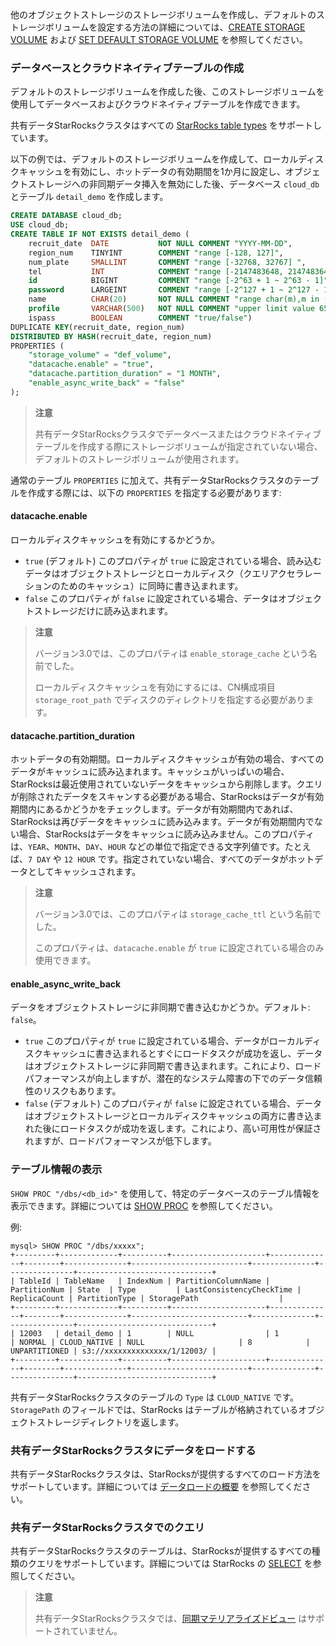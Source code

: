 他のオブジェクトストレージのストレージボリュームを作成し、デフォルトのストレージボリュームを設定する方法の詳細については、[CREATE STORAGE VOLUME](../../sql-reference/sql-statements/Administration/CREATE_STORAGE_VOLUME.md) および [SET DEFAULT STORAGE VOLUME](../../sql-reference/sql-statements/Administration/SET_DEFAULT_STORAGE_VOLUME.md) を参照してください。

### データベースとクラウドネイティブテーブルの作成

デフォルトのストレージボリュームを作成した後、このストレージボリュームを使用してデータベースおよびクラウドネイティブテーブルを作成できます。

共有データStarRocksクラスタはすべての [StarRocks table types](../../table_design/table_types/table_types.md) をサポートしています。

以下の例では、デフォルトのストレージボリュームを作成して、ローカルディスクキャッシュを有効にし、ホットデータの有効期間を1か月に設定し、オブジェクトストレージへの非同期データ挿入を無効にした後、データベース `cloud_db` とテーブル `detail_demo` を作成します。

```SQL
CREATE DATABASE cloud_db;
USE cloud_db;
CREATE TABLE IF NOT EXISTS detail_demo (
    recruit_date  DATE           NOT NULL COMMENT "YYYY-MM-DD",
    region_num    TINYINT        COMMENT "range [-128, 127]",
    num_plate     SMALLINT       COMMENT "range [-32768, 32767] ",
    tel           INT            COMMENT "range [-2147483648, 2147483647]",
    id            BIGINT         COMMENT "range [-2^63 + 1 ~ 2^63 - 1]",
    password      LARGEINT       COMMENT "range [-2^127 + 1 ~ 2^127 - 1]",
    name          CHAR(20)       NOT NULL COMMENT "range char(m),m in (1-255) ",
    profile       VARCHAR(500)   NOT NULL COMMENT "upper limit value 65533 bytes",
    ispass        BOOLEAN        COMMENT "true/false")
DUPLICATE KEY(recruit_date, region_num)
DISTRIBUTED BY HASH(recruit_date, region_num)
PROPERTIES (
    "storage_volume" = "def_volume",
    "datacache.enable" = "true",
    "datacache.partition_duration" = "1 MONTH",
    "enable_async_write_back" = "false"
);
```

> **注意**
>
> 共有データStarRocksクラスタでデータベースまたはクラウドネイティブテーブルを作成する際にストレージボリュームが指定されていない場合、デフォルトのストレージボリュームが使用されます。

通常のテーブル `PROPERTIES` に加えて、共有データStarRocksクラスタのテーブルを作成する際には、以下の `PROPERTIES` を指定する必要があります:

#### datacache.enable

ローカルディスクキャッシュを有効にするかどうか。

- `true` (デフォルト) このプロパティが `true` に設定されている場合、読み込むデータはオブジェクトストレージとローカルディスク（クエリアクセラレーションのためのキャッシュ）に同時に書き込まれます。
- `false` このプロパティが `false` に設定されている場合、データはオブジェクトストレージだけに読み込まれます。

> **注意**
>
> バージョン3.0では、このプロパティは `enable_storage_cache` という名前でした。
>
> ローカルディスクキャッシュを有効にするには、CN構成項目 `storage_root_path` でディスクのディレクトリを指定する必要があります。

#### datacache.partition_duration

ホットデータの有効期間。ローカルディスクキャッシュが有効の場合、すべてのデータがキャッシュに読み込まれます。キャッシュがいっぱいの場合、StarRocksは最近使用されていないデータをキャッシュから削除します。クエリが削除されたデータをスキャンする必要がある場合、StarRocksはデータが有効期間内にあるかどうかをチェックします。データが有効期間内であれば、StarRocksは再びデータをキャッシュに読み込みます。データが有効期間内でない場合、StarRocksはデータをキャッシュに読み込みません。このプロパティは、`YEAR`、`MONTH`、`DAY`、`HOUR` などの単位で指定できる文字列値です。たとえば、`7 DAY` や `12 HOUR` です。指定されていない場合、すべてのデータがホットデータとしてキャッシュされます。

> **注意**
>
> バージョン3.0では、このプロパティは `storage_cache_ttl` という名前でした。
>
> このプロパティは、`datacache.enable` が `true` に設定されている場合のみ使用できます。

#### enable_async_write_back

データをオブジェクトストレージに非同期で書き込むかどうか。デフォルト: `false`。
- `true` このプロパティが `true` に設定されている場合、データがローカルディスクキャッシュに書き込まれるとすぐにロードタスクが成功を返し、データはオブジェクトストレージに非同期で書き込まれます。これにより、ロードパフォーマンスが向上しますが、潜在的なシステム障害の下でのデータ信頼性のリスクもあります。
- `false` (デフォルト) このプロパティが `false` に設定されている場合、データはオブジェクトストレージとローカルディスクキャッシュの両方に書き込まれた後にロードタスクが成功を返します。これにより、高い可用性が保証されますが、ロードパフォーマンスが低下します。

### テーブル情報の表示

`SHOW PROC "/dbs/<db_id>"` を使用して、特定のデータベースのテーブル情報を表示できます。詳細については [SHOW PROC](../../sql-reference/sql-statements/Administration/SHOW_PROC.md) を参照してください。

例:

```Plain
mysql> SHOW PROC "/dbs/xxxxx";
+---------+-------------+----------+---------------------+--------------+--------+--------------+--------------------------+--------------+---------------+------------------------------+
| TableId | TableName   | IndexNum | PartitionColumnName | PartitionNum | State  | Type         | LastConsistencyCheckTime | ReplicaCount | PartitionType | StoragePath                  |
+---------+-------------+----------+---------------------+--------------+--------+--------------+--------------------------+--------------+---------------+------------------------------+
| 12003   | detail_demo | 1        | NULL                | 1            | NORMAL | CLOUD_NATIVE | NULL                     | 8            | UNPARTITIONED | s3://xxxxxxxxxxxxxx/1/12003/ |
+---------+-------------+----------+---------------------+--------------+--------+--------------+--------------------------+--------------+---------------+------------------------------+
```

共有データStarRocksクラスタのテーブルの `Type` は `CLOUD_NATIVE` です。`StoragePath` のフィールドでは、StarRocks はテーブルが格納されているオブジェクトストレージディレクトリを返します。

### 共有データStarRocksクラスタにデータをロードする

共有データStarRocksクラスタは、StarRocksが提供するすべてのロード方法をサポートしています。詳細については [データロードの概要](../../loading/Loading_intro.md) を参照してください。

### 共有データStarRocksクラスタでのクエリ

共有データStarRocksクラスタのテーブルは、StarRocksが提供するすべての種類のクエリをサポートしています。詳細については StarRocks の [SELECT](../../sql-reference/sql-statements/data-manipulation/SELECT.md) を参照してください。

> **注意**
>
> 共有データStarRocksクラスタでは、[同期マテリアライズドビュー](../../using_starrocks/Materialized_view-single_table.md) はサポートされていません。